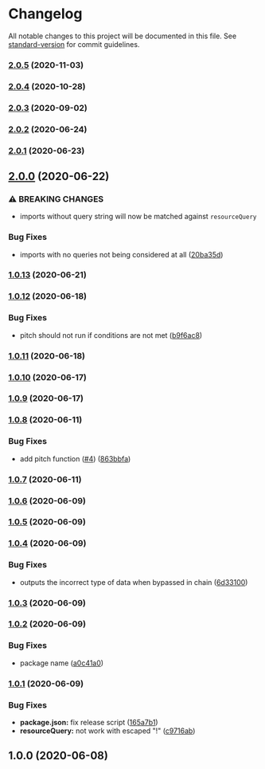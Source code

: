 # Changelog

All notable changes to this project will be documented in this file. See [standard-version](https://github.com/conventional-changelog/standard-version) for commit guidelines.

### [2.0.5](https://github.com/CoolCyberBrain/webpack-query-loader/compare/v2.0.4...v2.0.5) (2020-11-03)

### [2.0.4](https://github.com/CoolCyberBrain/webpack-query-loader/compare/v2.0.3...v2.0.4) (2020-10-28)

### [2.0.3](https://github.com/CoolCyberBrain/webpack-query-loader/compare/v2.0.2...v2.0.3) (2020-09-02)

### [2.0.2](https://github.com/CoolCyberBrain/webpack-query-loader/compare/v2.0.1...v2.0.2) (2020-06-24)

### [2.0.1](https://github.com/CoolCyberBrain/webpack-query-loader/compare/v2.0.0...v2.0.1) (2020-06-23)

## [2.0.0](https://github.com/CoolCyberBrain/webpack-query-loader/compare/v1.0.13...v2.0.0) (2020-06-22)


### ⚠ BREAKING CHANGES

* imports without query string will now be matched against `resourceQuery`

### Bug Fixes

* imports with no queries not being considered at all ([20ba35d](https://github.com/CoolCyberBrain/webpack-query-loader/commit/20ba35d1648f165d7fba0648a824864112a2e767))

### [1.0.13](https://github.com/CoolCyberBrain/webpack-query-loader/compare/v1.0.12...v1.0.13) (2020-06-21)

### [1.0.12](https://github.com/CoolCyberBrain/webpack-query-loader/compare/v1.0.11...v1.0.12) (2020-06-18)


### Bug Fixes

* pitch should not run if conditions are not met ([b9f6ac8](https://github.com/CoolCyberBrain/webpack-query-loader/commit/b9f6ac82fef125fd9b1dc9a78e6349a0c3191827))

### [1.0.11](https://github.com/CoolCyberBrain/webpack-query-loader/compare/v1.0.10...v1.0.11) (2020-06-18)

### [1.0.10](https://github.com/CoolCyberBrain/webpack-query-loader/compare/v1.0.9...v1.0.10) (2020-06-17)

### [1.0.9](https://github.com/CoolCyberBrain/webpack-query-loader/compare/v1.0.8...v1.0.9) (2020-06-17)

### [1.0.8](https://github.com/CoolCyberBrain/webpack-query-loader/compare/v1.0.7...v1.0.8) (2020-06-11)

### Bug Fixes

- add pitch function ([#4](https://github.com/CoolCyberBrain/webpack-query-loader/issues/4)) ([863bbfa](https://github.com/CoolCyberBrain/webpack-query-loader/commit/863bbfa408c529504d8e9e4638edf3d5745ad94d))

### [1.0.7](https://github.com/CoolCyberBrain/webpack-query-loader/compare/v1.0.6...v1.0.7) (2020-06-11)

### [1.0.6](https://github.com/CoolCyberBrain/webpack-query-loader/compare/v1.0.5...v1.0.6) (2020-06-09)

### [1.0.5](https://github.com/CoolCyberBrain/webpack-query-loader/compare/v1.0.4...v1.0.5) (2020-06-09)

### [1.0.4](https://github.com/CoolCyberBrain/webpack-query-loader/compare/v1.0.3...v1.0.4) (2020-06-09)

### Bug Fixes

- outputs the incorrect type of data when bypassed in chain ([6d33100](https://github.com/CoolCyberBrain/webpack-query-loader/commit/6d33100c87b71932417e85266f9b1548dc9e95af))

### [1.0.3](https://github.com/CoolCyberBrain/webpack-query-loader/compare/v1.0.2...v1.0.3) (2020-06-09)

### [1.0.2](https://github.com/CoolCyberBrain/webpack-query-loader/compare/v1.0.1...v1.0.2) (2020-06-09)

### Bug Fixes

- package name ([a0c41a0](https://github.com/CoolCyberBrain/webpack-query-loader/commit/a0c41a07bae2c81e102bb9e1e57c74508383b333))

### [1.0.1](https://github.com/CoolCyberBrain/webpack-query-loader/compare/v1.0.0...v1.0.1) (2020-06-09)

### Bug Fixes

- **package.json:** fix release script ([165a7b1](https://github.com/CoolCyberBrain/webpack-query-loader/commit/165a7b1524e4cbd02305b71f161e11253ac20113))
- **resourceQuery:** not work with escaped "!" ([c9716ab](https://github.com/CoolCyberBrain/webpack-query-loader/commit/c9716ab238698a4e8e193c1365b73e8ce2695545))

## 1.0.0 (2020-06-08)
